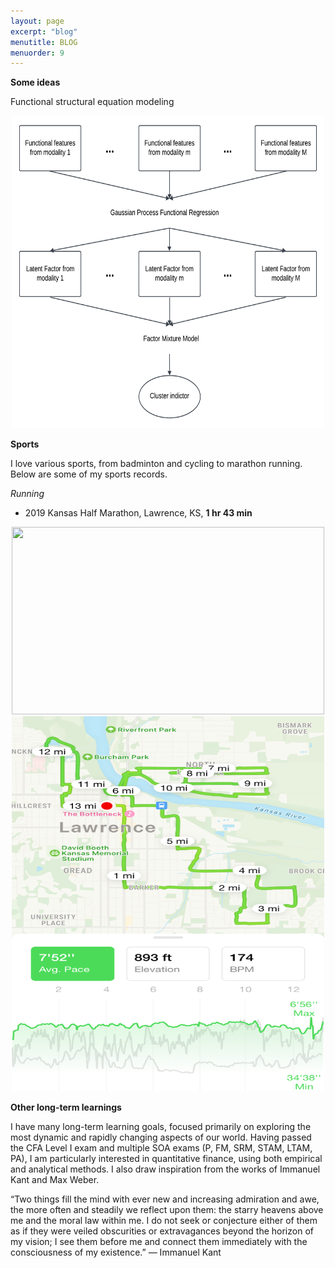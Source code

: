 ```yaml
---
layout: page
excerpt: "blog"
menutitle: BLOG
menuorder: 9
---
```

__Some ideas__

Functional structural equation modeling

<p align="center">
<img src="/images/functionalFMM.png" width="500" height="500">
</p>

__Sports__

I love various sports, from badminton and cycling to marathon running. Below are some of my sports records.

*Running*
* 2019 Kansas Half Marathon, Lawrence, KS, __1 hr 43 min__
<p align="center">
<img src="/images/kansasHalfMarathon.png" width="500" height="300">
<img src="/images/kansasHalfMarathon22.png" width="500" height="600">
</p>

__Other long-term learnings__

I have many long-term learning goals, focused primarily on exploring the most dynamic and rapidly changing aspects of our world. Having passed the CFA Level I exam and multiple SOA exams (P, FM, SRM, STAM, LTAM, PA), I am particularly interested in quantitative finance, using both empirical and analytical methods. I also draw inspiration from the works of Immanuel Kant and Max Weber.

“Two things fill the mind with ever new and increasing admiration and awe, the more often and steadily we reflect upon them: the starry heavens above me and the moral law within me. I do not seek or conjecture either of them as if they were veiled obscurities or extravagances beyond the horizon of my vision; I see them before me and connect them immediately with the consciousness of my existence.”
— Immanuel Kant
